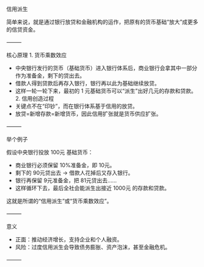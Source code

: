 信用派生

简单来说，就是通过银行放贷和金融机构的运作，把原有的货币基础“放大”成更多的信贷资金。

⸻

核心原理
	1.	货币乘数效应
- 中央银行发行的货币（基础货币）进入银行体系后，商业银行会拿其中一部分作为准备金，剩下的贷出去。
- 借款人得到贷款后再存入银行，银行再以此为基础继续放贷。
- 这样一轮一轮下来，最初的 1 元基础货币可以“派生”出好几元的存款和贷款。
	2.	信用创造过程
- 关键点不在“印钞”，而在银行体系基于信用的放贷。
- 放贷=新增存款=新增货币，因此信用扩张就是货币供应扩张。

⸻

举个例子

假设中央银行投放 100元 基础货币：
- 商业银行必须保留 10%准备金，即 10元。
- 剩下的 90元贷出去 → 借款人花掉后又存入银行。
- 银行再保留 9元准备金，把 81元贷出去……
- 这样循环下去，最后全社会能派生出接近 1000元 的存款和贷款。

这就是所谓的“信用派生”或“货币乘数效应”。

⸻

意义
- 正面：推动经济增长，支持企业和个人融资。
- 风险：过度信用派生会导致债务膨胀、资产泡沫，甚至金融危机。

⸻
